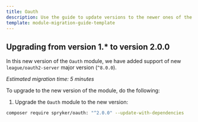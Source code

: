 ```yaml
---
title: Oauth
description: Use the guide to update versions to the newer ones of the Oauth module.
template: module-migration-guide-template
---
```


## Upgrading from version 1.* to version 2.0.0

In this new version of the `Oauth` module, we have added support of new `league/oauth2-server` major version (`^8.0.0`).

*Estimated migration time: 5 minutes*

To upgrade to the new version of the module, do the following:

1. Upgrade the `Oauth` module to the new version:

```bash
composer require spryker/oauth: "^2.0.0" --update-with-dependencies
```
